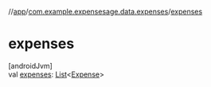 //[app](../../index.md)/[com.example.expensesage.data.expenses](index.md)/[expenses](expenses.md)

# expenses

[androidJvm]\
val [expenses](expenses.md): [List](https://kotlinlang.org/api/latest/jvm/stdlib/kotlin.collections/-list/index.html)&lt;[Expense](-expense/index.md)&gt;
